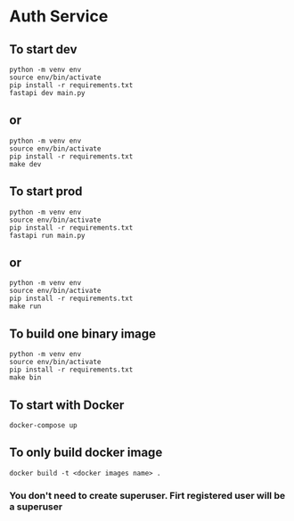 # Auth Service

## To start dev

```shell
python -m venv env
source env/bin/activate
pip install -r requirements.txt
fastapi dev main.py
```

## or

```shell
python -m venv env
source env/bin/activate
pip install -r requirements.txt
make dev
```

## To start prod

```shell
python -m venv env
source env/bin/activate
pip install -r requirements.txt
fastapi run main.py
```

## or

```shell
python -m venv env
source env/bin/activate
pip install -r requirements.txt
make run
```

## To build one binary image

```shell
python -m venv env
source env/bin/activate
pip install -r requirements.txt
make bin
```

## To start with Docker

```shell
docker-compose up
```

## To only build docker image

```shell
docker build -t <docker images name> .
```

### You don't need to create superuser. Firt registered user will be a superuser
